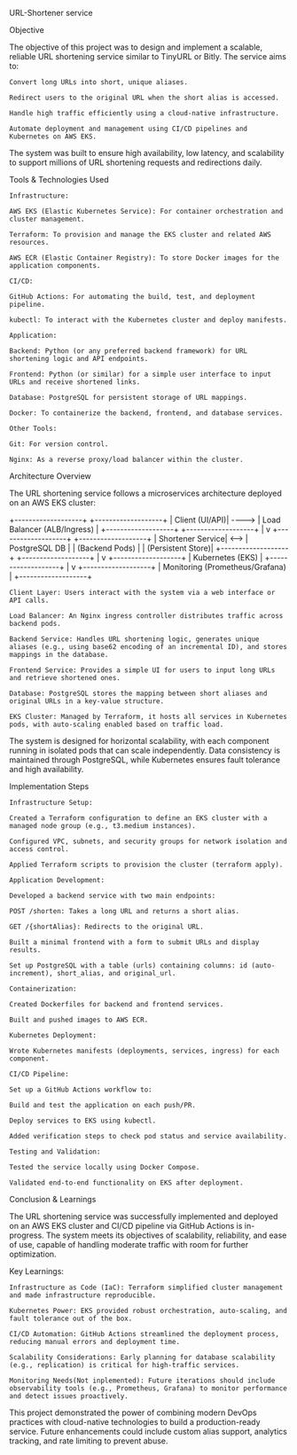 URL-Shortener service  

Objective 

The objective of this project was to design and implement a scalable, reliable URL shortening service similar to TinyURL or Bitly. The service aims to: 

    Convert long URLs into short, unique aliases. 

    Redirect users to the original URL when the short alias is accessed. 

    Handle high traffic efficiently using a cloud-native infrastructure. 

    Automate deployment and management using CI/CD pipelines and Kubernetes on AWS EKS. 

The system was built to ensure high availability, low latency, and scalability to support millions of URL shortening requests and redirections daily. 

 

Tools & Technologies Used 

    Infrastructure:  

    AWS EKS (Elastic Kubernetes Service): For container orchestration and cluster management. 

    Terraform: To provision and manage the EKS cluster and related AWS resources. 

    AWS ECR (Elastic Container Registry): To store Docker images for the application components. 

    CI/CD:  

    GitHub Actions: For automating the build, test, and deployment pipeline. 

    kubectl: To interact with the Kubernetes cluster and deploy manifests. 

    Application:  

    Backend: Python (or any preferred backend framework) for URL shortening logic and API endpoints. 

    Frontend: Python (or similar) for a simple user interface to input URLs and receive shortened links. 

    Database: PostgreSQL for persistent storage of URL mappings. 

    Docker: To containerize the backend, frontend, and database services. 

    Other Tools:  

    Git: For version control. 

    Nginx: As a reverse proxy/load balancer within the cluster. 

 

Architecture Overview 

The URL shortening service follows a microservices architecture deployed on an AWS EKS cluster: 



 +-------------------+       +-------------------+
|    Client (UI/API)| ----> | Load Balancer (ALB/Ingress) |
+-------------------+       +-------------------+
                              |
                              v
+-------------------+       +-------------------+
|  Shortener Service| <-->  |   PostgreSQL DB   |
| (Backend Pods)    |       | (Persistent Store)|
+-------------------+       +-------------------+
         |
         v
+-------------------+
|  Kubernetes (EKS) |
+-------------------+
         |
         v
+-------------------+
| Monitoring (Prometheus/Grafana) |
+-------------------+

    Client Layer: Users interact with the system via a web interface or API calls. 

    Load Balancer: An Nginx ingress controller distributes traffic across backend pods. 

    Backend Service: Handles URL shortening logic, generates unique aliases (e.g., using base62 encoding of an incremental ID), and stores mappings in the database. 

    Frontend Service: Provides a simple UI for users to input long URLs and retrieve shortened ones. 

    Database: PostgreSQL stores the mapping between short aliases and original URLs in a key-value structure. 

    EKS Cluster: Managed by Terraform, it hosts all services in Kubernetes pods, with auto-scaling enabled based on traffic load. 

The system is designed for horizontal scalability, with each component running in isolated pods that can scale independently. Data consistency is maintained through PostgreSQL, while Kubernetes ensures fault tolerance and high availability. 

 

Implementation Steps 

    Infrastructure Setup:  

    Created a Terraform configuration to define an EKS cluster with a managed node group (e.g., t3.medium instances). 

    Configured VPC, subnets, and security groups for network isolation and access control. 

    Applied Terraform scripts to provision the cluster (terraform apply). 

    Application Development:  

    Developed a backend service with two main endpoints:  

    POST /shorten: Takes a long URL and returns a short alias. 

    GET /{shortAlias}: Redirects to the original URL. 

    Built a minimal frontend with a form to submit URLs and display results. 

    Set up PostgreSQL with a table (urls) containing columns: id (auto-increment), short_alias, and original_url. 

    Containerization:  

    Created Dockerfiles for backend and frontend services. 

    Built and pushed images to AWS ECR. 

    Kubernetes Deployment:  

    Wrote Kubernetes manifests (deployments, services, ingress) for each component. 

    CI/CD Pipeline:  

    Set up a GitHub Actions workflow to:  

    Build and test the application on each push/PR. 

    Deploy services to EKS using kubectl. 

    Added verification steps to check pod status and service availability. 

    Testing and Validation:  

    Tested the service locally using Docker Compose. 

    Validated end-to-end functionality on EKS after deployment. 


 

 

Conclusion & Learnings 

The URL shortening service was successfully implemented and deployed on an AWS EKS cluster and CI/CD pipeline via GitHub Actions is in-progress. The system meets its objectives of scalability, reliability, and ease of use, capable of handling moderate traffic with room for further optimization. 

Key Learnings: 

    Infrastructure as Code (IaC): Terraform simplified cluster management and made infrastructure reproducible. 

    Kubernetes Power: EKS provided robust orchestration, auto-scaling, and fault tolerance out of the box. 

    CI/CD Automation: GitHub Actions streamlined the deployment process, reducing manual errors and deployment time. 

    Scalability Considerations: Early planning for database scalability (e.g., replication) is critical for high-traffic services. 

    Monitoring Needs(Not inplemented): Future iterations should include observability tools (e.g., Prometheus, Grafana) to monitor performance and detect issues proactively. 

This project demonstrated the power of combining modern DevOps practices with cloud-native technologies to build a production-ready service. Future enhancements could include custom alias support, analytics tracking, and rate limiting to prevent abuse. 

 
